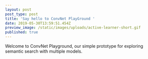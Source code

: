 ```yaml
---
layout: post
post_type: post
title: 'Say hello to ConvNet PlayGround '
date: 2019-05-30T13:59:51.454Z
preview_image: /static/images/uploads/active-learner-short.gif
published: true
---
```

Welcome to ConvNet Playground, our simple prototype for exploring semantic search with multiple models.
